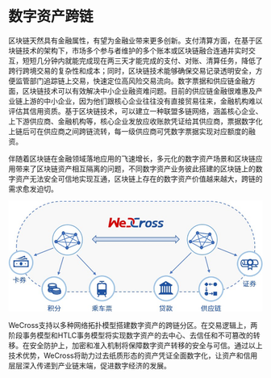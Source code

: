 # 数字资产跨链

区块链天然具有金融属性，有望为金融业带来更多创新。支付清算方面，在基于区块链技术的架构下，市场多个参与者维护的多个账本或区块链融合连通并实时交互，短短几分钟内就能完成现在两三天才能完成的支付、对账、清算任务，降低了跨行跨境交易的复杂性和成本；同时，区块链技术能够确保交易记录透明安全，方便监管部门追踪链上交易，快速定位高风险交易流向。数字票据和供应链金融方面，区块链技术可以有效解决中小企业融资难问题。目前的供应链金融很难惠及产业链上游的中小企业，因为他们跟核心企业往往没有直接贸易往来，金融机构难以评估其信用资质。基于区块链技术，可以建立一种联盟多链网络，涵盖核心企业、上下游供应商、金融机构等，核心企业发放应收账款凭证给其供应商，票据数字化上链后可在供应商之间跨链流转，每一级供应商可凭数字票据实现对应额度的融资。

伴随着区块链在金融领域落地应用的飞速增长，多元化的数字资产场景和区块链应用带来了区块链资产相互隔离的问题，不同数字资产业务彼此搭建的区块链上的数字资产无法安全可信地实现互通，区块链上存在的数字资产价值越来越大，跨链的需求愈发迫切。

![](../images/asset.png)

WeCross支持以多种网络拓扑模型搭建数字资产的跨链分区。在交易逻辑上，两阶段事务模型和HTLC事务模型将实现数字资产的去中心、去信任和不可篡改的转移。在安全防护上，加密和准入机制将保障数字资产转移的安全与可信。通过以上技术优势，WeCross将助力过去纸质形态的资产凭证全面数字化，让资产和信用层层深入传递到产业链末端，促进数字经济的发展。
